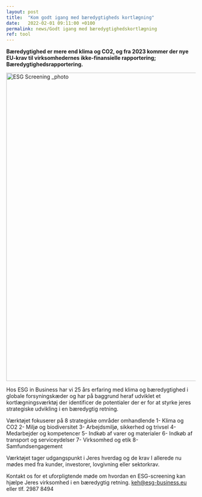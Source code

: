 ```yaml
---
layout: post
title:  "Kom godt igang med bæredygtigheds kortlægning"
date:   2022-02-01 09:11:00 +0100
permalink: news/Godt igang med bæredygtighedskortlægning
ref: tool
---
```

**Bæredygtighed er mere end klima og CO2, og fra 2023 kommer der nye EU-krav til virksomhedernes ikke-finansielle rapportering; Bæredygtighedsrapportering.**

<img width="817" alt="ESG Screening _photo" src="https://user-images.githubusercontent.com/75361000/150796211-65b13710-d032-4fbe-95f0-1d73a63702ea.png">

Hos ESG in Business har vi 25 års erfaring med klima og bæredygtighed i globale forsyningskæder og har på baggrund heraf udviklet et kortlægningsværktøj der identificer de potentialer der er for at styrke jeres strategiske udvikling i en bæredygtig retning. 

Værktøjet fokuserer på 8 strategiske områder omhandlende 
1-	Klima og CO2
2-	Miljø og biodiversitet 
3-	Arbejdsmiljø, sikkerhed og trivsel
4-	Medarbejder og kompetencer
5-	Indkøb af varer og materialer
6-	Indkøb af transport og serviceydelser
7-	Virksomhed og etik
8-	Samfundsengagement 

Værktøjet tager udgangspunkt i Jeres hverdag og de krav I allerede nu mødes med fra kunder, investorer, lovgivning eller sektorkrav. 

Kontakt os for et uforpligtende møde om hvordan en ESG-screening kan hjælpe Jeres virksomhed i en bæredygtig retning. 
keh@esg-business.eu eller tlf. 2987 8494


